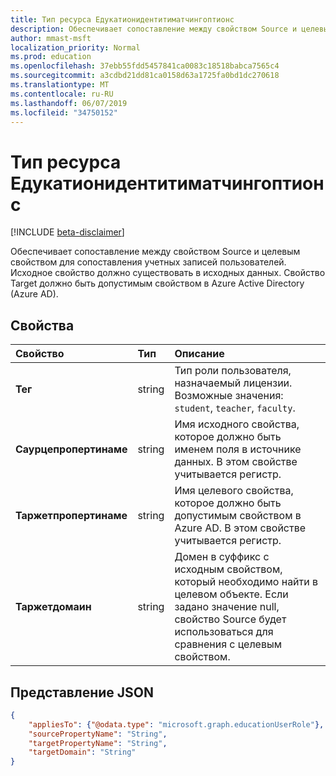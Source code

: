 ```yaml
---
title: Тип ресурса Едукатионидентитиматчингоптионс
description: Обеспечивает сопоставление между свойством Source и целевым свойством для сопоставления учетных записей пользователей. Исходное свойство должно существовать в исходных данных. Свойство Target должно быть допустимым свойством в Azure Active Directory (Azure AD).
author: mmast-msft
localization_priority: Normal
ms.prod: education
ms.openlocfilehash: 37ebb55fdd5457841ca0083c18518babca7565c4
ms.sourcegitcommit: a3cdbd21dd81ca0158d63a1725fa0bd1dc270618
ms.translationtype: MT
ms.contentlocale: ru-RU
ms.lasthandoff: 06/07/2019
ms.locfileid: "34750152"
---
```

# <a name="educationidentitymatchingoptions-resource-type"></a>Тип ресурса Едукатионидентитиматчингоптионс

[!INCLUDE [beta-disclaimer](../../includes/beta-disclaimer.md)]

Обеспечивает сопоставление между свойством Source и целевым свойством для сопоставления учетных записей пользователей. Исходное свойство должно существовать в исходных данных. Свойство Target должно быть допустимым свойством в Azure Active Directory (Azure AD).

## <a name="properties"></a>Свойства

| Свойство | Тип | Описание |
|:-|:-|:-|
| **Тег** | string |  Тип роли пользователя, назначаемый лицензии. Возможные значения: `student`, `teacher`, `faculty`.      |
| **Саурцепропертинаме** | string |  Имя исходного свойства, которое должно быть именем поля в источнике данных. В этом свойстве учитывается регистр.        |
| **Таржетпропертинаме** | string |  Имя целевого свойства, которое должно быть допустимым свойством в Azure AD. В этом свойстве учитывается регистр.     |
| **Таржетдомаин** | string |  Домен в суффикс с исходным свойством, который необходимо найти в целевом объекте. Если задано значение null, свойство Source будет использоваться для сравнения с целевым свойством.        |

## <a name="json-representation"></a>Представление JSON
<!-- {
  "blockType": "resource",
  "optionalProperties": [

  ],
  "@odata.type": "microsoft.graph.educationIdentityMatchingOptions"
}-->

```json
{
    "appliesTo": {"@odata.type": "microsoft.graph.educationUserRole"},
    "sourcePropertyName": "String",
    "targetPropertyName": "String",
    "targetDomain": "String"
}
```
